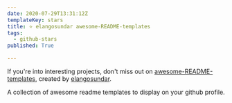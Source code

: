 ```yaml
---
date: 2020-07-29T13:31:12Z
templateKey: stars
title: ⭐ elangosundar awesome-README-templates
tags:
  - github-stars
published: True

---
```


If you're into interesting projects, don't miss out on [awesome-README-templates](https://github.com/elangosundar/awesome-README-templates), created by [elangosundar](https://github.com/elangosundar).

A collection of awesome readme templates to display on your github profile.
